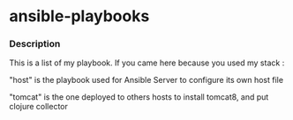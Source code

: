 # ansible-playbooks

### Description

This is a list of my playbook.
If you came here because you used my stack :

"host" is the playbook used for Ansible Server to configure its own host file 

"tomcat" is the one deployed to others hosts to install tomcat8, and put clojure collector
